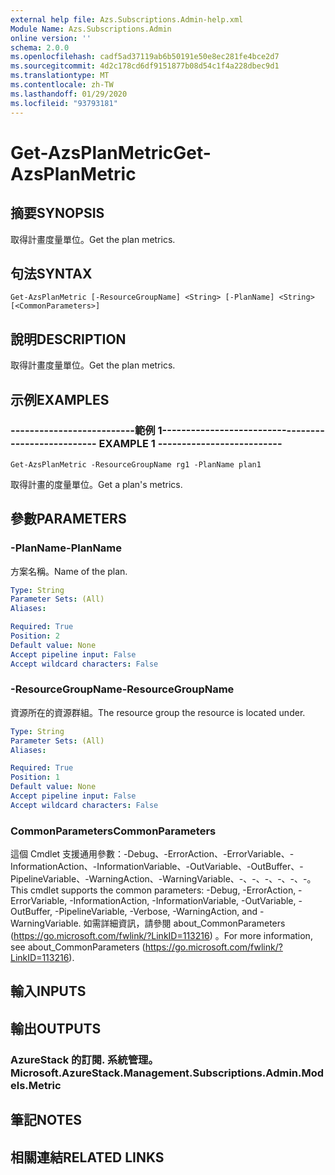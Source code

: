 ```yaml
---
external help file: Azs.Subscriptions.Admin-help.xml
Module Name: Azs.Subscriptions.Admin
online version: ''
schema: 2.0.0
ms.openlocfilehash: cadf5ad37119ab6b50191e50e8ec281fe4bce2d7
ms.sourcegitcommit: 4d2c178cd6df9151877b08d54c1f4a228dbec9d1
ms.translationtype: MT
ms.contentlocale: zh-TW
ms.lasthandoff: 01/29/2020
ms.locfileid: "93793181"
---
```

# <span data-ttu-id="1e3a8-101">Get-AzsPlanMetric</span><span class="sxs-lookup"><span data-stu-id="1e3a8-101">Get-AzsPlanMetric</span></span>

## <span data-ttu-id="1e3a8-102">摘要</span><span class="sxs-lookup"><span data-stu-id="1e3a8-102">SYNOPSIS</span></span>
<span data-ttu-id="1e3a8-103">取得計畫度量單位。</span><span class="sxs-lookup"><span data-stu-id="1e3a8-103">Get the plan metrics.</span></span>

## <span data-ttu-id="1e3a8-104">句法</span><span class="sxs-lookup"><span data-stu-id="1e3a8-104">SYNTAX</span></span>

```
Get-AzsPlanMetric [-ResourceGroupName] <String> [-PlanName] <String> [<CommonParameters>]
```

## <span data-ttu-id="1e3a8-105">說明</span><span class="sxs-lookup"><span data-stu-id="1e3a8-105">DESCRIPTION</span></span>
<span data-ttu-id="1e3a8-106">取得計畫度量單位。</span><span class="sxs-lookup"><span data-stu-id="1e3a8-106">Get the plan metrics.</span></span>

## <span data-ttu-id="1e3a8-107">示例</span><span class="sxs-lookup"><span data-stu-id="1e3a8-107">EXAMPLES</span></span>

### <span data-ttu-id="1e3a8-108">--------------------------範例 1--------------------------</span><span class="sxs-lookup"><span data-stu-id="1e3a8-108">-------------------------- EXAMPLE 1 --------------------------</span></span>
```
Get-AzsPlanMetric -ResourceGroupName rg1 -PlanName plan1
```

<span data-ttu-id="1e3a8-109">取得計畫的度量單位。</span><span class="sxs-lookup"><span data-stu-id="1e3a8-109">Get a plan's metrics.</span></span>

## <span data-ttu-id="1e3a8-110">參數</span><span class="sxs-lookup"><span data-stu-id="1e3a8-110">PARAMETERS</span></span>

### <span data-ttu-id="1e3a8-111">-PlanName</span><span class="sxs-lookup"><span data-stu-id="1e3a8-111">-PlanName</span></span>
<span data-ttu-id="1e3a8-112">方案名稱。</span><span class="sxs-lookup"><span data-stu-id="1e3a8-112">Name of the plan.</span></span>

```yaml
Type: String
Parameter Sets: (All)
Aliases: 

Required: True
Position: 2
Default value: None
Accept pipeline input: False
Accept wildcard characters: False
```

### <span data-ttu-id="1e3a8-113">-ResourceGroupName</span><span class="sxs-lookup"><span data-stu-id="1e3a8-113">-ResourceGroupName</span></span>
<span data-ttu-id="1e3a8-114">資源所在的資源群組。</span><span class="sxs-lookup"><span data-stu-id="1e3a8-114">The resource group the resource is located under.</span></span>

```yaml
Type: String
Parameter Sets: (All)
Aliases: 

Required: True
Position: 1
Default value: None
Accept pipeline input: False
Accept wildcard characters: False
```

### <span data-ttu-id="1e3a8-115">CommonParameters</span><span class="sxs-lookup"><span data-stu-id="1e3a8-115">CommonParameters</span></span>
<span data-ttu-id="1e3a8-116">這個 Cmdlet 支援通用參數：-Debug、-ErrorAction、-ErrorVariable、-InformationAction、-InformationVariable、-OutVariable、-OutBuffer、-PipelineVariable、-WarningAction、-WarningVariable、-、-、-、-、-、-。</span><span class="sxs-lookup"><span data-stu-id="1e3a8-116">This cmdlet supports the common parameters: -Debug, -ErrorAction, -ErrorVariable, -InformationAction, -InformationVariable, -OutVariable, -OutBuffer, -PipelineVariable, -Verbose, -WarningAction, and -WarningVariable.</span></span> <span data-ttu-id="1e3a8-117">如需詳細資訊，請參閱 about_CommonParameters (https://go.microsoft.com/fwlink/?LinkID=113216) 。</span><span class="sxs-lookup"><span data-stu-id="1e3a8-117">For more information, see about_CommonParameters (https://go.microsoft.com/fwlink/?LinkID=113216).</span></span>

## <span data-ttu-id="1e3a8-118">輸入</span><span class="sxs-lookup"><span data-stu-id="1e3a8-118">INPUTS</span></span>

## <span data-ttu-id="1e3a8-119">輸出</span><span class="sxs-lookup"><span data-stu-id="1e3a8-119">OUTPUTS</span></span>

### <span data-ttu-id="1e3a8-120">AzureStack 的訂閱. 系統管理。</span><span class="sxs-lookup"><span data-stu-id="1e3a8-120">Microsoft.AzureStack.Management.Subscriptions.Admin.Models.Metric</span></span>

## <span data-ttu-id="1e3a8-121">筆記</span><span class="sxs-lookup"><span data-stu-id="1e3a8-121">NOTES</span></span>

## <span data-ttu-id="1e3a8-122">相關連結</span><span class="sxs-lookup"><span data-stu-id="1e3a8-122">RELATED LINKS</span></span>

